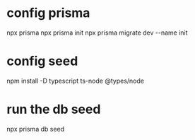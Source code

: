 # config prisma

npx prisma
npx prisma init
npx prisma migrate dev --name init

# config seed

npm install -D typescript ts-node @types/node

# run the db seed

npx prisma db seed
